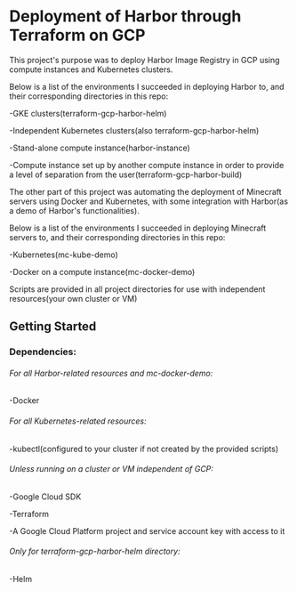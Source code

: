 # Deployment of Harbor through Terraform on GCP

This project's purpose was to deploy Harbor Image Registry in GCP using compute instances and Kubernetes clusters. 

Below is a list of the environments I succeeded in deploying Harbor to, and their corresponding directories in this repo:

-GKE clusters(terraform-gcp-harbor-helm)

-Independent Kubernetes clusters(also terraform-gcp-harbor-helm)

-Stand-alone compute instance(harbor-instance)

-Compute instance set up by another compute instance in order to provide a level of separation from the user(terraform-gcp-harbor-build)


The other part of this project was automating the deployment of Minecraft servers using Docker and Kubernetes, with some integration with Harbor(as a demo of Harbor's functionalities).

Below is a list of the environments I succeeded in deploying Minecraft servers to, and their corresponding directories in this repo:

-Kubernetes(mc-kube-demo)

-Docker on a compute instance(mc-docker-demo)


Scripts are provided in all project directories for use with independent resources(your own cluster or VM)



## Getting Started

### Dependencies:

###### For all Harbor-related resources and mc-docker-demo:
-Docker

###### For all Kubernetes-related resources:
-kubectl(configured to your cluster if not created by the provided scripts)

###### Unless running on a cluster or VM independent of GCP:
-Google Cloud SDK

-Terraform

-A Google Cloud Platform project and service account key with access to it

###### Only for terraform-gcp-harbor-helm directory:
-Helm

